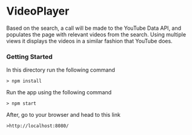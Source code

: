 # VideoPlayer

Based on the search, a call will be made to the YouTube Data API, and populates the page with relevant videos from the search.
Using multiple views it displays the videos in a similar fashion that YouTube does. 

### Getting Started

In this directory run the following command

```
> npm install
```

Run the app using the following command

```
> npm start
```

After, go to your browser and head to this link 

```
>http://localhost:8080/
```
